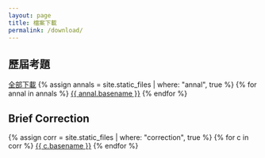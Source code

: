 ```yaml
---
layout: page
title: 檔案下載
permalink: /download/
---
```


## 歷屆考題
[全部下載](/assets/cpge_annals.zip)
{% assign annals = site.static_files | where: "annal", true %}
{% for annal in annals %}
  [{{ annal.basename }}]({{annal.path}})
{% endfor %}

## Brief Correction
{% assign corr = site.static_files | where: "correction", true %}
{% for c in corr %}
  [{{ c.basename }}]({{c.path}})
{% endfor %}
